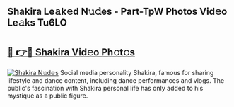 ## Shakira Le𝚊k𝚎d N𝚞𝚍es - Part-TpW Photos Vid𝚎o Le𝚊ks Tu6LO

# <h2><a href="http://fbf32i.evod.top/?m=Shakira">🔗 👉🔴 Shakira Vid𝚎o Ph𝚘t𝚘s</a></h2>

[![Shakira N𝚞d𝚎s](https://i.imgur.com/8V9OHl7.gif)](http://fbf32i.evod.top/?m=Shakira)
Social media personality Shakira, famous for sharing lifestyle and dance content, including dance performances and vlogs. The public's fascination with Shakira personal life has only added to his mystique as a public figure. 

